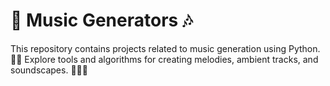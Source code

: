 # 🎵 Music Generators 🎶

This repository contains projects related to music generation using Python. 🎹✨ Explore tools and algorithms for creating melodies, ambient tracks, and soundscapes. 🌿🌊🎼
